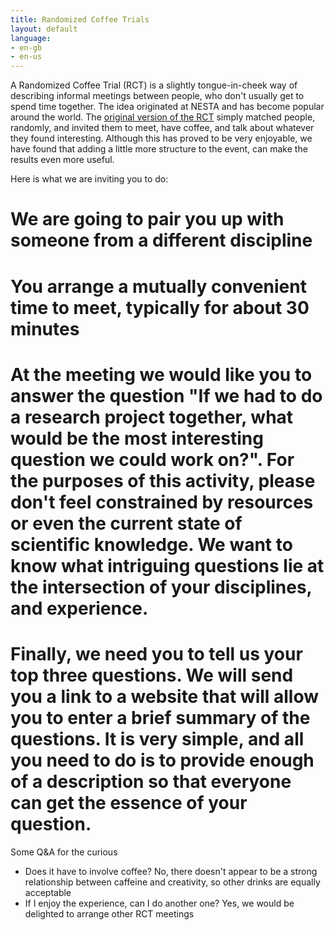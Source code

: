 ```yaml
---
title: Randomized Coffee Trials
layout: default
language:
- en-gb
- en-us
---
```

A Randomized Coffee Trial (RCT) is a slightly tongue-in-cheek way of describing informal meetings between people, who don't usually get to spend time together. The idea originated at NESTA and has become popular around the world. The [original version of the RCT](http://www.nesta.org.uk/blog/institutionalising-serendipity-productive-coffee-breaks) simply matched people, randomly, and invited them to meet, have coffee, and talk about whatever they found interesting.  Although this has proved to be very enjoyable, we have found that adding a little more structure to the event, can make the results even more useful.

Here is what we are inviting you to do:
 # We are going to pair you up with someone from a different discipline
 # You arrange a mutually convenient time to meet, typically for about 30 minutes
 # At the meeting we would like you to answer the question "If we had to do a research project together, what would be the most interesting question we could work on?". For the purposes of this activity, please don't feel constrained by resources or even the current state of scientific knowledge. We want to know what intriguing questions lie at the intersection of your disciplines, and experience.
 # Finally, we need you to tell us your top three questions.  We will send you a link to a website that will allow you to enter a brief summary of the questions. It is very simple, and all you need to do is to provide enough of a description so that everyone can get the essence of your question. 

Some Q&A for the curious
 * Does it have to involve coffee?  No, there doesn't appear to be a strong relationship between caffeine and creativity, so other drinks are equally acceptable
 * If I enjoy the experience, can I do another one? Yes, we would be delighted to arrange other RCT meetings